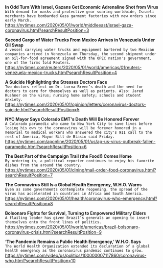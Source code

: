 **In Odd Turn With Israel, Gazans Get Economic Adrenaline Shot from Virus**\
`With demand for masks and protective gear soaring worldwide, Israeli merchants have bombarded Gaza garment factories with new orders since early March.`\
https://nytimes.com/2020/05/01/world/middleeast/israel-gaza-coronavirus.html?searchResultPosition=3

**Second Cargo of Water Trucks From Mexico Arrives in Venezuela Under Oil Swap**\
`A vessel carrying water trucks and equipment bartered by two Mexican companies arrived in Venezuela on Thursday, the second shipment under an oil-for-food agreement signed with the OPEC nation's government, one of the firms told Reuters.`\
https://nytimes.com/reuters/2020/05/01/world/americas/01reuters-venezuela-mexico-trucks.html?searchResultPosition=4

**A Suicide Highlighting the Stresses Doctors Face**\
`Two doctors reflect on Dr. Lorna Breen’s death and the need for doctors to care for themselves as well as patients. Also: Jared Kushner on the virus; nursing home safety; schools and student anxiety.`\
https://nytimes.com/2020/05/01/opinion/letters/coronavirus-doctors-suicide.html?searchResultPosition=5

**NYC Mayor Says Colorado EMT's Death Will Be Honored Forever**\
`A Colorado paramedic who came to New York City to save lives before losing his own to the coronavirus will be forever honored in a memorial to medical workers who answered the city's 911 call to the rest of America, Mayor Bill de Blasio said Friday.`\
https://nytimes.com/aponline/2020/05/01/us/ap-us-virus-outbreak-fallen-paramedic.html?searchResultPosition=6

**The Best Part of the Campaign Trail (the Food!) Comes Home**\
`By ordering in, a political reporter continues to enjoy his favorite dishes from the around the country.`\
https://nytimes.com/2020/05/01/dining/mail-order-food-coronavirus.html?searchResultPosition=7

**The Coronavirus Still Is a Global Health Emergency, W.H.O. Warns**\
`Even as some governments contemplate reopening, the spread of the virus has accelerated in countries in Africa and South America.`\
https://nytimes.com/2020/05/01/health/coronavirus-who-emergency.html?searchResultPosition=8

**Bolsonaro Fights for Survival, Turning to Empowered Military Elders**\
`A flailing leader has given Brazil’s generals an opening to insert themselves onto the front lines of politics.`\
https://nytimes.com/2020/05/01/world/americas/brazil-bolsonaro-coronavirus-crisis.html?searchResultPosition=9

**‘The Pandemic Remains a Public Health Emergency,’ W.H.O. Says**\
`The World Health Organization extended its declaration of a global health emergency as the coronavirus pandemic continues to grow.`\
https://nytimes.com/video/us/politics/100000007117860/coronavirus-who.html?searchResultPosition=10

